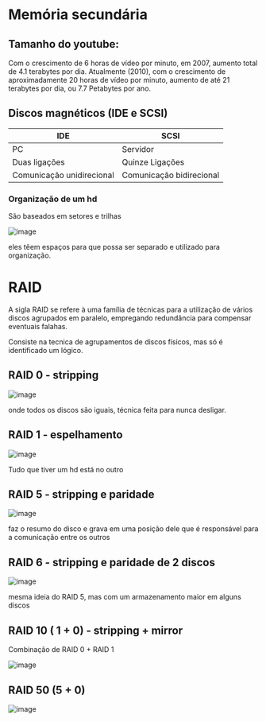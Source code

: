 # Memória secundária

## Tamanho do youtube:
 Com o crescimento de 6 horas de vídeo por minuto, em 2007, aumento total de 4.1 terabytes por dia. Atualmente (2010), com o crescimento de aproximadamente 20 horas de vídeo por minuto, aumento de até 21 terabytes por dia, ou 7.7 Petabytes por ano.

 ## Discos magnéticos (IDE e SCSI)

|IDE | SCSI|
|----|-----|
|PC  | Servidor|
| Duas ligações | Quinze Ligações|
| Comunicação unidirecional | Comunicação bidirecional|


### Organização de um hd

São baseados em setores e trilhas

![image](https://github.com/Cestaro0/Fatec-Seguranca-da-Informacao/assets/99103680/ef848b92-b980-4c93-8603-5ba49beddb4c)

eles têem espaços para que possa ser separado e utilizado para organização.

# RAID
 A sigla RAID se refere à uma família de técnicas para a utilização de vários discos agrupados em paralelo, empregando redundância para compensar eventuais falahas.

 Consiste na tecnica de agrupamentos de discos físicos, mas só é identificado um lógico.

 ## RAID 0 - stripping
 ![image](https://github.com/Cestaro0/Fatec-Seguranca-da-Informacao/assets/99103680/c8bdd191-93d1-4aff-9d3b-365738b98697)

 onde todos os discos são iguais, técnica feita para nunca desligar.
 
 ## RAID 1 - espelhamento
 ![image](https://github.com/Cestaro0/Fatec-Seguranca-da-Informacao/assets/99103680/00a8db49-801d-4869-ba9f-b1c2e15a860a)

Tudo que tiver um hd está no outro

## RAID 5 - stripping e paridade
![image](https://github.com/Cestaro0/Fatec-Seguranca-da-Informacao/assets/99103680/9654f08d-30f5-4596-84fa-ddbde62b13a1)

faz o resumo do disco e grava em uma posição dele que é responsável para a comunicação entre os outros

## RAID 6 - stripping e paridade de 2 discos
![image](https://github.com/Cestaro0/Fatec-Seguranca-da-Informacao/assets/99103680/0bc37644-30e3-4772-a4b6-4157edd66377)

mesma ideia do RAID 5, mas com um armazenamento maior em alguns discos

## RAID 10 ( 1 + 0) - stripping + mirror
Combinação de RAID 0 + RAID 1

![image](https://github.com/Cestaro0/Fatec-Seguranca-da-Informacao/assets/99103680/a7f5d379-4a77-48e1-a89b-d33d98fc118e)


## RAID 50 (5 + 0)
![image](https://github.com/Cestaro0/Fatec-Seguranca-da-Informacao/assets/99103680/4fc09980-067b-4459-9325-dcef67f50cc8)

